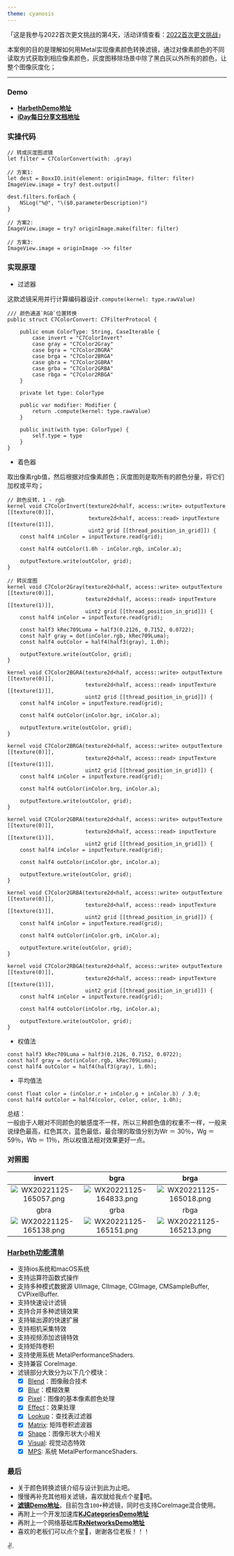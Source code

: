 ```yaml
---
theme: cyanosis
---
```

「这是我参与2022首次更文挑战的第4天，活动详情查看：[2022首次更文挑战](https://juejin.cn/post/7162096952883019783?utm_source=push&utm_medium=web&utm_campaign=jinshijihua02)」

本案例的目的是理解如何用Metal实现像素颜色转换滤镜，通过对像素颜色的不同读取方式获取到相应像素颜色，灰度图移除场景中除了黑白灰以外所有的颜色，让整个图像灰度化；

---

### Demo

- [**HarbethDemo地址**](https://github.com/yangKJ/Harbeth)
- [**iDay每日分享文档地址**](https://github.com/yangKJ/iDay)

### 实操代码

```
// 转成灰度图滤镜
let filter = C7ColorConvert(with: .gray)

// 方案1:
let dest = BoxxIO.init(element: originImage, filter: filter)
ImageView.image = try? dest.output()

dest.filters.forEach {
    NSLog("%@", "\($0.parameterDescription)")
}

// 方案2:
ImageView.image = try? originImage.make(filter: filter)

// 方案3:
ImageView.image = originImage ->> filter
```

### 实现原理

- 过滤器

这款滤镜采用并行计算编码器设计`.compute(kernel: type.rawValue)`

```
/// 颜色通道`RGB`位置转换
public struct C7ColorConvert: C7FilterProtocol {
    
    public enum ColorType: String, CaseIterable {
        case invert = "C7ColorInvert"
        case gray = "C7Color2Gray"
        case bgra = "C7Color2BGRA"
        case brga = "C7Color2BRGA"
        case gbra = "C7Color2GBRA"
        case grba = "C7Color2GRBA"
        case rbga = "C7Color2RBGA"
    }
    
    private let type: ColorType
    
    public var modifier: Modifier {
        return .compute(kernel: type.rawValue)
    }
    
    public init(with type: ColorType) {
        self.type = type
    }
}
```

- 着色器

取出像素rgb值，然后根据对应像素颜色；灰度图则是取所有的颜色分量，将它们加权或平均；

```
// 颜色反转，1 - rgb
kernel void C7ColorInvert(texture2d<half, access::write> outputTexture [[texture(0)]],
                          texture2d<half, access::read> inputTexture [[texture(1)]],
                          uint2 grid [[thread_position_in_grid]]) {
    const half4 inColor = inputTexture.read(grid);
    
    const half4 outColor(1.0h - inColor.rgb, inColor.a);
    
    outputTexture.write(outColor, grid);
}

// 转灰度图
kernel void C7Color2Gray(texture2d<half, access::write> outputTexture [[texture(0)]],
                         texture2d<half, access::read> inputTexture [[texture(1)]],
                         uint2 grid [[thread_position_in_grid]]) {
    const half4 inColor = inputTexture.read(grid);
    
    const half3 kRec709Luma = half3(0.2126, 0.7152, 0.0722);
    const half gray = dot(inColor.rgb, kRec709Luma);
    const half4 outColor = half4(half3(gray), 1.0h);
    
    outputTexture.write(outColor, grid);
}

kernel void C7Color2BGRA(texture2d<half, access::write> outputTexture [[texture(0)]],
                         texture2d<half, access::read> inputTexture [[texture(1)]],
                         uint2 grid [[thread_position_in_grid]]) {
    const half4 inColor = inputTexture.read(grid);
    
    const half4 outColor(inColor.bgr, inColor.a);
    
    outputTexture.write(outColor, grid);
}

kernel void C7Color2BRGA(texture2d<half, access::write> outputTexture [[texture(0)]],
                         texture2d<half, access::read> inputTexture [[texture(1)]],
                         uint2 grid [[thread_position_in_grid]]) {
    const half4 inColor = inputTexture.read(grid);
    
    const half4 outColor(inColor.brg, inColor.a);
    
    outputTexture.write(outColor, grid);
}

kernel void C7Color2GBRA(texture2d<half, access::write> outputTexture [[texture(0)]],
                         texture2d<half, access::read> inputTexture [[texture(1)]],
                         uint2 grid [[thread_position_in_grid]]) {
    const half4 inColor = inputTexture.read(grid);
    
    const half4 outColor(inColor.gbr, inColor.a);
    
    outputTexture.write(outColor, grid);
}

kernel void C7Color2GRBA(texture2d<half, access::write> outputTexture [[texture(0)]],
                         texture2d<half, access::read> inputTexture [[texture(1)]],
                         uint2 grid [[thread_position_in_grid]]) {
    const half4 inColor = inputTexture.read(grid);
    
    const half4 outColor(inColor.grb, inColor.a);
    
    outputTexture.write(outColor, grid);
}

kernel void C7Color2RBGA(texture2d<half, access::write> outputTexture [[texture(0)]],
                         texture2d<half, access::read> inputTexture [[texture(1)]],
                         uint2 grid [[thread_position_in_grid]]) {
    const half4 inColor = inputTexture.read(grid);
    
    const half4 outColor(inColor.rbg, inColor.a);
    
    outputTexture.write(outColor, grid);
}
```

- 权值法

```
const half3 kRec709Luma = half3(0.2126, 0.7152, 0.0722);
const half gray = dot(inColor.rgb, kRec709Luma);
const half4 outColor = half4(half3(gray), 1.0h);
```

- 平均值法

```
const float color = (inColor.r + inColor.g + inColor.b) / 3.0;
const half4 outColor = half4(color, color, color, 1.0h);
```

总结：  
一般由于人眼对不同颜色的敏感度不一样，所以三种颜色值的权重不一样，一般来说绿色最高，红色其次，蓝色最低，最合理的取值分别为Wr ＝ 30％，Wg ＝ 59％，Wb ＝ 11％，所以权值法相对效果更好一点。

### 对照图

|invert|bgra|brga|
|:-:|:-:|:-:|
|![WX20221125-165057.png](https://p9-juejin.byteimg.com/tos-cn-i-k3u1fbpfcp/79d70e1b392f415ca7905c4a078b61a9~tplv-k3u1fbpfcp-watermark.image?)|![WX20221125-164833.png](https://p6-juejin.byteimg.com/tos-cn-i-k3u1fbpfcp/fc885f7648f842f9893857aab68baf13~tplv-k3u1fbpfcp-watermark.image?)|![WX20221125-165018.png](https://p6-juejin.byteimg.com/tos-cn-i-k3u1fbpfcp/99c1aab3460c44b398a9c1fed59228f3~tplv-k3u1fbpfcp-watermark.image?)|
|gbra|grba|rbga|
|![WX20221125-165138.png](https://p3-juejin.byteimg.com/tos-cn-i-k3u1fbpfcp/d810f1d30e4f4b3e8dfb37260ced470b~tplv-k3u1fbpfcp-watermark.image?)|![WX20221125-165151.png](https://p1-juejin.byteimg.com/tos-cn-i-k3u1fbpfcp/ad0a88c494d848828826076aee15c59e~tplv-k3u1fbpfcp-watermark.image?)|![WX20221125-165213.png](https://p3-juejin.byteimg.com/tos-cn-i-k3u1fbpfcp/8122337c932f4abc96fc64874a99c40e~tplv-k3u1fbpfcp-watermark.image?)|

### [Harbeth功能清单](https://github.com/yangKJ/Harbeth)

- 支持ios系统和macOS系统
- 支持运算符函数式操作
- 支持多种模式数据源 UIImage, CIImage, CGImage, CMSampleBuffer, CVPixelBuffer.
- 支持快速设计滤镜
- 支持合并多种滤镜效果
- 支持输出源的快速扩展
- 支持相机采集特效
- 支持视频添加滤镜特效
- 支持矩阵卷积
- 支持使用系统 MetalPerformanceShaders.
- 支持兼容 CoreImage.
- 滤镜部分大致分为以下几个模块：
   - [x] [Blend](https://github.com/yangKJ/Harbeth/tree/master/Sources/Compute/Blend)：图像融合技术
   - [x] [Blur](https://github.com/yangKJ/Harbeth/tree/master/Sources/Compute/Blur)：模糊效果
   - [x] [Pixel](https://github.com/yangKJ/Harbeth/tree/master/Sources/Compute/ColorProcess)：图像的基本像素颜色处理
   - [x] [Effect](https://github.com/yangKJ/Harbeth/tree/master/Sources/Compute/Effect)：效果处理
   - [x] [Lookup](https://github.com/yangKJ/Harbeth/tree/master/Sources/Compute/Lookup)：查找表过滤器
   - [x] [Matrix](https://github.com/yangKJ/Harbeth/tree/master/Sources/Compute/Matrix): 矩阵卷积滤波器
   - [x] [Shape](https://github.com/yangKJ/Harbeth/tree/master/Sources/Compute/Shape)：图像形状大小相关
   - [x] [Visual](https://github.com/yangKJ/Harbeth/tree/master/Sources/Compute/Visual): 视觉动态特效
   - [x] [MPS](https://github.com/yangKJ/Harbeth/tree/master/Sources/Compute/MPS): 系统 MetalPerformanceShaders.

### 最后

- 关于颜色转换滤镜介绍与设计到此为止吧。
- 慢慢再补充其他相关滤镜，喜欢就给我点个星🌟吧。
- [**滤镜Demo地址**](https://github.com/yangKJ/Harbeth)，目前包含`100+`种滤镜，同时也支持CoreImage混合使用。
- 再附上一个开发加速库[**KJCategoriesDemo地址**](https://github.com/yangKJ/KJCategories)
- 再附上一个网络基础库[**RxNetworksDemo地址**](https://github.com/yangKJ/RxNetworks)
- 喜欢的老板们可以点个星🌟，谢谢各位老板！！！

✌️.
